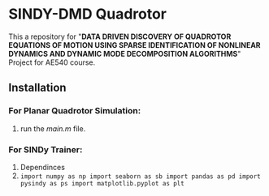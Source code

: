 # SINDY-DMD Quadrotor
This a repository for "__DATA DRIVEN DISCOVERY OF QUADROTOR EQUATIONS OF MOTION USING SPARSE IDENTIFICATION OF NONLINEAR DYNAMICS AND DYNAMIC MODE DECOMPOSITION ALGORITHMS__" Project for AE540 course.

## Installation
### For Planar Quadrotor Simulation:
1. run the _main.m_ file.
### For SINDy Trainer:
1. Dependinces
2.  ``import numpy as np
import seaborn as sb
import pandas as pd
import pysindy as ps
import matplotlib.pyplot as plt``  

